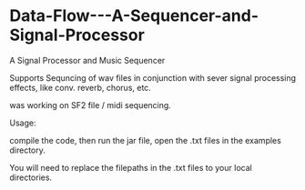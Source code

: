 # Data-Flow---A-Sequencer-and-Signal-Processor
A Signal Processor and Music Sequencer

Supports Sequncing of wav files in conjunction with sever signal processing effects, like conv. reverb, chorus, etc.

was working on SF2 file / midi sequencing.


Usage:

compile the code, then run the jar file, open the .txt files in the examples directory.

You will need to replace the filepaths in the .txt files to your local directories.
